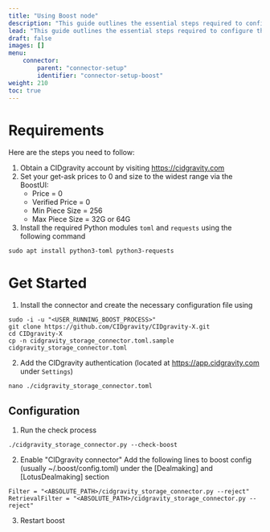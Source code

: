 ```yaml
---
title: "Using Boost node"
description: "This guide outlines the essential steps required to configure the CIDgravity connector in conjunction with a Boost node."
lead: "This guide outlines the essential steps required to configure the CIDgravity connector in conjunction with a Boost node."
draft: false
images: []
menu:
    connector:
        parent: "connector-setup"
        identifier: "connector-setup-boost"
weight: 210
toc: true
---
```


# Requirements

Here are the steps you need to follow:

1. Obtain a CIDgravity account by visiting https://cidgravity.com
2. Set your get-ask prices to 0 and size to the widest range via the BoostUI:
    - Price          = 0
    - Verified Price = 0
    - Min Piece Size = 256
    - Max Piece Size = 32G or 64G
3. Install the required Python modules `toml` and `requests` using the following command 

```
sudo apt install python3-toml python3-requests
```

# Get Started
1. Install the connector and create the necessary configuration file using

```
sudo -i -u "<USER_RUNNING_BOOST_PROCESS>"
git clone https://github.com/CIDgravity/CIDgravity-X.git
cd CIDgravity-X
cp -n cidgravity_storage_connector.toml.sample cidgravity_storage_connector.toml
```

2. Add the CIDgravity authentication <TOKEN> (located at https://app.cidgravity.com under `Settings`)

```
nano ./cidgravity_storage_connector.toml
```

## Configuration

1. Run the check process 

```
./cidgravity_storage_connector.py --check-boost
```

2. Enable "CIDgravity connector"
Add the following lines to boost config (usually ~/.boost/config.toml) under the [Dealmaking] and [LotusDealmaking] section

```
Filter = "<ABSOLUTE_PATH>/cidgravity_storage_connector.py --reject"
RetrievalFilter = "<ABSOLUTE_PATH>/cidgravity_storage_connector.py --reject"
```    

3. Restart boost

